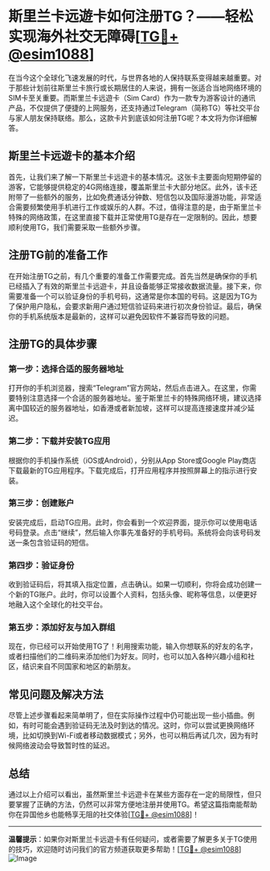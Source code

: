# 斯里兰卡远遊卡如何注册TG？——轻松实现海外社交无障碍[[TG💪+ @esim1088](https://t.me/s/esim1088)]

在当今这个全球化飞速发展的时代，与世界各地的人保持联系变得越来越重要。对于那些计划前往斯里兰卡旅行或长期居住的人来说，拥有一张适合当地网络环境的SIM卡至关重要。而斯里兰卡远遊卡（Sim Card）作为一款专为游客设计的通讯产品，不仅提供了便捷的上网服务，还支持通过Telegram（简称TG）等社交平台与家人朋友保持联络。那么，这款卡片到底该如何注册TG呢？本文将为你详细解答。

## 斯里兰卡远遊卡的基本介绍

首先，让我们来了解一下斯里兰卡远遊卡的基本情况。这张卡主要面向短期停留的游客，它能够提供稳定的4G网络连接，覆盖斯里兰卡大部分地区。此外，该卡还附带了一些额外的服务，比如免费通话分钟数、短信包以及国际漫游功能，非常适合需要频繁使用手机进行工作或娱乐的人群。不过，值得注意的是，由于斯里兰卡特殊的网络政策，在这里直接下载并正常使用TG是存在一定限制的。因此，想要顺利使用TG，我们需要采取一些额外步骤。

## 注册TG前的准备工作

在开始注册TG之前，有几个重要的准备工作需要完成。首先当然是确保你的手机已经插入了有效的斯里兰卡远遊卡，并且设备能够正常接收数据流量。接下来，你需要准备一个可以验证身份的手机号码，这通常是你本国的号码。这是因为TG为了保护用户隐私，会要求新用户通过短信验证码来进行初次身份验证。最后，确保你的手机系统版本是最新的，这样可以避免因软件不兼容而导致的问题。

## 注册TG的具体步骤

### 第一步：选择合适的服务器地址
打开你的手机浏览器，搜索“Telegram”官方网站，然后点击进入。在这里，你需要特别注意选择一个合适的服务器地址。鉴于斯里兰卡的特殊网络环境，建议选择离中国较近的服务器地址，如香港或者新加坡，这样可以提高连接速度并减少延迟。

### 第二步：下载并安装TG应用
根据你的手机操作系统（iOS或Android），分别从App Store或Google Play商店下载最新的TG应用程序。下载完成后，打开应用程序并按照屏幕上的指示进行安装。

### 第三步：创建账户
安装完成后，启动TG应用。此时，你会看到一个欢迎界面，提示你可以使用电话号码登录。点击“继续”，然后输入你事先准备好的手机号码。系统将会向该号码发送一条包含验证码的短信。

### 第四步：验证身份
收到验证码后，将其填入指定位置，点击确认。如果一切顺利，你将会成功创建一个新的TG账户。此时，你可以设置个人资料，包括头像、昵称等信息，以便更好地融入这个全球化的社交平台。

### 第五步：添加好友与加入群组
现在，你已经可以开始使用TG了！利用搜索功能，输入你想联系的好友的名字，或者扫描他们的二维码来添加他们为好友。同时，也可以加入各种兴趣小组和社区，结识来自不同国家和地区的新朋友。

## 常见问题及解决方法

尽管上述步骤看起来简单明了，但在实际操作过程中仍可能出现一些小插曲。例如，有时可能会遇到验证码无法及时到达的情况。这时，你可以尝试更换网络环境，比如切换到Wi-Fi或者移动数据模式；另外，也可以稍后再试几次，因为有时候网络波动会导致暂时性的延迟。

## 总结

通过以上介绍可以看出，虽然斯里兰卡远遊卡在某些方面存在一定的局限性，但只要掌握了正确的方法，仍然可以非常方便地注册并使用TG。希望这篇指南能帮助你在异国他乡也能畅享无阻的社交体验[[TG💪+ @esim1088](https://t.me/s/esim1088)]！

---

**温馨提示**：如果你对斯里兰卡远遊卡有任何疑问，或者需要了解更多关于TG使用的技巧，欢迎随时访问我们的官方频道获取更多帮助！[[TG💪+ @esim1088](https://t.me/s/esim1088)] ![Image](https://i.postimg.cc/4NQfJmqS/Snipaste-2025-05-13-00-14-12.png)